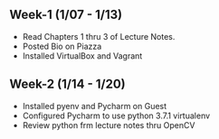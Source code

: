 ## Week-1 (1/07 - 1/13)
* Read Chapters 1 thru 3 of Lecture Notes.
* Posted Bio on Piazza
* Installed VirtualBox and Vagrant

## Week-2 (1/14 - 1/20)
* Installed pyenv and Pycharm on Guest
* Configured Pycharm to use python 3.7.1 virtualenv
* Review python frm lecture notes thru OpenCV
